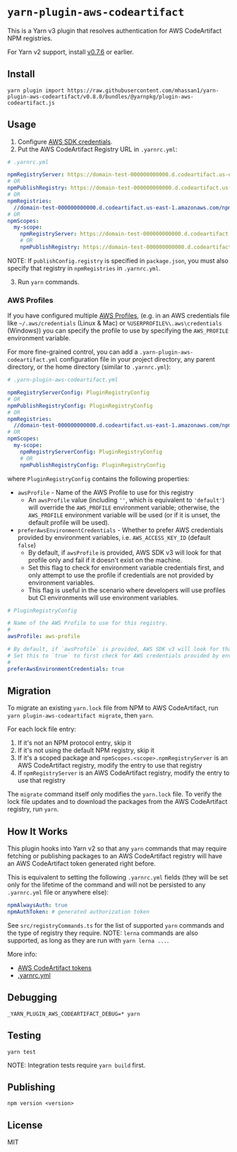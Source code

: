 # `yarn-plugin-aws-codeartifact`

This is a Yarn v3 plugin that resolves authentication for AWS CodeArtifact NPM registries.

For Yarn v2 support, install [v0.7.6](https://github.com/mhassan1/yarn-plugin-aws-codeartifact/tree/v0.7.6) or earlier.

## Install

```
yarn plugin import https://raw.githubusercontent.com/mhassan1/yarn-plugin-aws-codeartifact/v0.8.0/bundles/@yarnpkg/plugin-aws-codeartifact.js
```

## Usage

1. Configure [AWS SDK credentials](https://docs.aws.amazon.com/sdk-for-javascript/v2/developer-guide/setting-credentials-node.html).
2. Put the AWS CodeArtifact Registry URL in `.yarnrc.yml`:
```yaml
# .yarnrc.yml

npmRegistryServer: https://domain-test-000000000000.d.codeartifact.us-east-1.amazonaws.com/npm/repo-test/
# OR
npmPublishRegistry: https://domain-test-000000000000.d.codeartifact.us-east-1.amazonaws.com/npm/repo-test/
# OR
npmRegistries:
  //domain-test-000000000000.d.codeartifact.us-east-1.amazonaws.com/npm/repo-test/: {}
# OR
npmScopes:
  my-scope:
    npmRegistryServer: https://domain-test-000000000000.d.codeartifact.us-east-1.amazonaws.com/npm/repo-test/
    # OR
    npmPublishRegistry: https://domain-test-000000000000.d.codeartifact.us-east-1.amazonaws.com/npm/repo-test/
```
NOTE: If `publishConfig.registry` is specified in `package.json`,
you must also specify that registry in `npmRegistries` in `.yarnrc.yml`.

3. Run `yarn` commands.

### AWS Profiles

If you have configured multiple [AWS Profiles](https://docs.aws.amazon.com/cli/latest/userguide/cli-configure-profiles.html),
(e.g. in an AWS credentials file like `~/.aws/credentials` (Linux & Mac) or `%USERPROFILE%\.aws\credentials` (Windows))
you can specify the profile to use by specifying the `AWS_PROFILE` environment variable.

For more fine-grained control, you can add a `.yarn-plugin-aws-codeartifact.yml` configuration file
in your project directory, any parent directory, or the home directory (similar to `.yarnrc.yml`):
```yaml
# .yarn-plugin-aws-codeartifact.yml

npmRegistryServerConfig: PluginRegistryConfig
# OR
npmPublishRegistryConfig: PluginRegistryConfig
# OR
npmRegistries:
  //domain-test-000000000000.d.codeartifact.us-east-1.amazonaws.com/npm/repo-test/: PluginRegistryConfig
# OR
npmScopes:
  my-scope:
    npmRegistryServerConfig: PluginRegistryConfig
    # OR
    npmPublishRegistryConfig: PluginRegistryConfig
```
where `PluginRegistryConfig` contains the following properties:
* `awsProfile` - Name of the AWS Profile to use for this registry
  * An `awsProfile` value (including `''`, which is equivalent to `'default'`) will override the `AWS_PROFILE` environment variable;
    otherwise, the `AWS_PROFILE` environment variable will be used (or if it is unset, the default profile will be used).
* `preferAwsEnvironmentCredentials` - Whether to prefer AWS credentials provided by environment variables, i.e. `AWS_ACCESS_KEY_ID` (default `false`)
  * By default, if `awsProfile` is provided, AWS SDK v3 will look for that profile only and fail if it doesn't exist on the machine.
  * Set this flag to check for environment variable credentials first, and only attempt to use the profile if credentials are not provided by environment variables.
  * This flag is useful in the scenario where developers will use profiles but CI environments will use environment variables.
```yaml
# PluginRegistryConfig

# Name of the AWS Profile to use for this registry.
# 
awsProfile: aws-profile

# By default, if `awsProfile` is provided, AWS SDK v3 will look for that profile and fail if it doesn't exist on the machine.
# Set this to `true` to first check for AWS credentials provided by environment variables (i.e. `AWS_ACCESS_KEY_ID`);
#   
preferAwsEnvironmentCredentials: true
```

## Migration

To migrate an existing `yarn.lock` file from NPM to AWS CodeArtifact,
run `yarn plugin-aws-codeartifact migrate`, then `yarn`.

For each lock file entry:
1. If it's not an NPM protocol entry, skip it
2. If it's not using the default NPM registry, skip it
3. If it's a scoped package and `npmScopes.<scope>.npmRegistryServer` is an AWS CodeArtifact registry,
   modify the entry to use that registry
4. If `npmRegistryServer` is an AWS CodeArtifact registry,
   modify the entry to use that registry

The `migrate` command itself only modifies the `yarn.lock` file.
To verify the lock file updates and to download the packages from the AWS CodeArtifact registry, run `yarn`.

## How It Works

This plugin hooks into Yarn v2 so that any `yarn` commands that may require fetching or publishing packages
to an AWS CodeArtifact registry will have an AWS CodeArtifact token generated right before.

This is equivalent to setting the following `.yarnrc.yml` fields
(they will be set only for the lifetime of the command and will not be persisted to any `.yarnrc.yml` file or anywhere else):
```yaml
npmAlwaysAuth: true
npmAuthToken: # generated authorization token
```

See `src/registryCommands.ts` for the list of supported `yarn` commands and the type of registry they require.
NOTE: `lerna` commands are also supported, as long as they are run with `yarn lerna ...`.

More info:
* [AWS CodeArtifact tokens](https://docs.aws.amazon.com/codeartifact/latest/ug/tokens-authentication.html)
* [.yarnrc.yml](https://yarnpkg.com/configuration/yarnrc#npmRegistryServer)

## Debugging

`_YARN_PLUGIN_AWS_CODEARTIFACT_DEBUG=* yarn`

## Testing

`yarn test`

NOTE: Integration tests require `yarn build` first.

## Publishing

`npm version <version>`

## License

MIT

